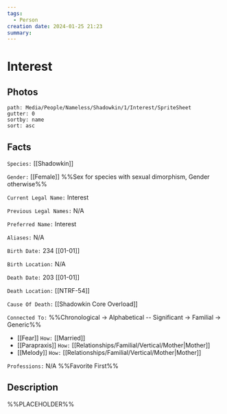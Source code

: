 ```yaml
---
tags:
  - Person
creation date: 2024-01-25 21:23
summary:
---
```

# Interest

## Photos

```img-gallery
path: Media/People/Nameless/Shadowkin/1/Interest/SpriteSheet
gutter: 0
sortby: name
sort: asc
```

## Facts

`Species:` [[Shadowkin]]

`Gender:` [[Female]] %%Sex for species with sexual dimorphism, Gender otherwise%%

`Current Legal Name:` Interest

`Previous Legal Names:` N/A

`Preferred Name:` Interest

`Aliases:` N/A

`Birth Date:` 234 [[01-01]]

`Birth Location:` N/A

`Death Date:` 203 [[01-01]]

`Death Location:` [[NTRF-54]]

`Cause Of Death:` [[Shadowkin Core Overload]]

`Connected To:` %%Chronological -> Alphabetical -- Significant -> Familial -> Generic%%
- [[Fear]] `How:` [[Married]]
- [[Parapraxis]] `How:` [[Relationships/Familial/Vertical/Mother|Mother]]
- [[Melody]] `How:` [[Relationships/Familial/Vertical/Mother|Mother]]

`Professions:` N/A %%Favorite First%%


## Description

%%PLACEHOLDER%%

